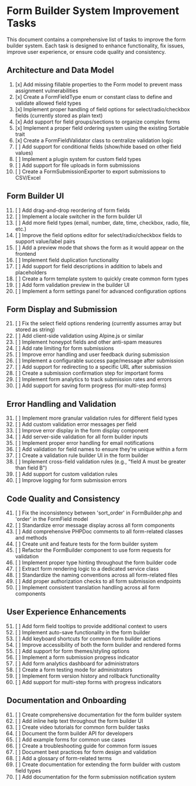 # Form Builder System Improvement Tasks

This document contains a comprehensive list of tasks to improve the form builder system. Each task is designed to enhance functionality, fix issues, improve user experience, or ensure code quality and consistency.

## Architecture and Data Model

1. [x] Add missing fillable properties to the Form model to prevent mass assignment vulnerabilities
2. [x] Create a FormFieldType enum or constant class to define and validate allowed field types
3. [x] Implement proper handling of field options for select/radio/checkbox fields (currently stored as plain text)
4. [x] Add support for field groups/sections to organize complex forms
5. [x] Implement a proper field ordering system using the existing Sortable trait
6. [x] Create a FormFieldValidator class to centralize validation logic
7. [ ] Add support for conditional fields (show/hide based on other field values)
8. [ ] Implement a plugin system for custom field types
9. [ ] Add support for file uploads in form submissions
10. [ ] Create a FormSubmissionExporter to export submissions to CSV/Excel

## Form Builder UI

11. [ ] Add drag-and-drop reordering of form fields
12. [ ] Implement a locale switcher in the form builder UI
13. [ ] Add more field types (email, number, date, time, checkbox, radio, file, etc.)
14. [ ] Improve the field options editor for select/radio/checkbox fields to support value/label pairs
15. [ ] Add a preview mode that shows the form as it would appear on the frontend
16. [ ] Implement field duplication functionality
17. [ ] Add support for field descriptions in addition to labels and placeholders
18. [ ] Create a form template system to quickly create common form types
19. [ ] Add form validation preview in the builder UI
20. [ ] Implement a form settings panel for advanced configuration options

## Form Display and Submission

21. [ ] Fix the select field options rendering (currently assumes array but stored as string)
22. [ ] Add client-side validation using Alpine.js or similar
23. [ ] Implement honeypot fields and other anti-spam measures
24. [ ] Add rate limiting for form submissions
25. [ ] Improve error handling and user feedback during submission
26. [ ] Implement a configurable success page/message after submission
27. [ ] Add support for redirecting to a specific URL after submission
28. [ ] Create a submission confirmation step for important forms
29. [ ] Implement form analytics to track submission rates and errors
30. [ ] Add support for saving form progress (for multi-step forms)

## Error Handling and Validation

31. [ ] Implement more granular validation rules for different field types
32. [ ] Add custom validation error messages per field
33. [ ] Improve error display in the form display component
34. [ ] Add server-side validation for all form builder inputs
35. [ ] Implement proper error handling for email notifications
36. [ ] Add validation for field names to ensure they're unique within a form
37. [ ] Create a validation rule builder UI in the form builder
38. [ ] Implement cross-field validation rules (e.g., "field A must be greater than field B")
39. [ ] Add support for custom validation rules
40. [ ] Improve logging for form submission errors

## Code Quality and Consistency

41. [ ] Fix the inconsistency between 'sort_order' in FormBuilder.php and 'order' in the FormField model
42. [ ] Standardize error message display across all form components
43. [ ] Add comprehensive PHPDoc comments to all form-related classes and methods
44. [ ] Create unit and feature tests for the form builder system
45. [ ] Refactor the FormBuilder component to use form requests for validation
46. [ ] Implement proper type hinting throughout the form builder code
47. [ ] Extract form rendering logic to a dedicated service class
48. [ ] Standardize the naming conventions across all form-related files
49. [ ] Add proper authorization checks to all form submission endpoints
50. [ ] Implement consistent translation handling across all form components

## User Experience Enhancements

51. [ ] Add form field tooltips to provide additional context to users
52. [ ] Implement auto-save functionality in the form builder
53. [ ] Add keyboard shortcuts for common form builder actions
54. [ ] Improve accessibility of both the form builder and rendered forms
55. [ ] Add support for form themes/styling options
56. [ ] Implement a form submission progress indicator
57. [ ] Add form analytics dashboard for administrators
58. [ ] Create a form testing mode for administrators
59. [ ] Implement form version history and rollback functionality
60. [ ] Add support for multi-step forms with progress indicators

## Documentation and Onboarding

61. [ ] Create comprehensive documentation for the form builder system
62. [ ] Add inline help text throughout the form builder UI
63. [ ] Create video tutorials for common form builder tasks
64. [ ] Document the form builder API for developers
65. [ ] Add example forms for common use cases
66. [ ] Create a troubleshooting guide for common form issues
67. [ ] Document best practices for form design and validation
68. [ ] Add a glossary of form-related terms
69. [ ] Create documentation for extending the form builder with custom field types
70. [ ] Add documentation for the form submission notification system
